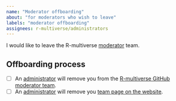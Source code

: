 ```yaml
---
name: "Moderator offboarding"
about: "for moderators who wish to leave"
labels: "moderator offboarding"
assignees: r-multiverse/administrators
---
```


I would like to leave the R-multiverse [moderator](https://r-multiverse.org/team.html#moderators) team.

## Offboarding process

- [ ] An [administrator](https://r-multiverse.org/team.html#administrators) will remove you from the [R-multiverse GitHub moderator team](https://github.com/orgs/r-multiverse/teams/moderators).
- [ ] An [administrator](https://r-multiverse.org/team.html#administrators) will remove you [team page on the website](https://github.com/r-multiverse/r-multiverse.github.io/blob/main/team.md).
